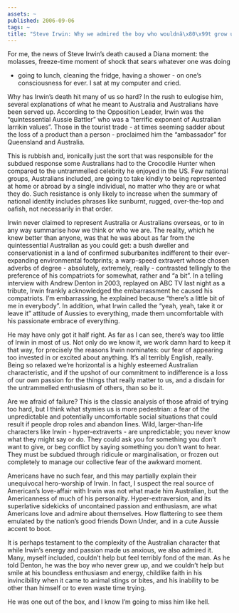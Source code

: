 ```yaml
---
assets: ~
published: 2006-09-06
tags: ~
title: "Steve Irwin: Why we admired the boy who wouldnâ\x80\x99t grow up"
---
```

For me, the news of Steve Irwin’s death caused a Diana moment: the
molasses, freeze-time moment of shock that sears whatever one was doing
- going to lunch, cleaning the fridge, having a shower - on one’s
consciousness for ever. I sat at my computer and cried.

Why has Irwin’s death hit many of us so hard? In the rush to eulogise
him, several explanations of what he meant to Australia and Australians
have been served up. According to the Opposition Leader, Irwin was the
“quintessential Aussie Battler” who was a “terrific exponent of
Australian larrikin values”. Those in the tourist trade - at times
seeming sadder about the loss of a product than a person - proclaimed
him the “ambassador” for Queensland and Australia.

This is rubbish and, ironically just the sort that was responsible for
the subdued response some Australians had to the Crocodile Hunter when
compared to the untrammelled celebrity he enjoyed in the US. Few
national groups, Australians included, are going to take kindly to being
represented at home or abroad by a single individual, no matter who they
are or what they do. Such resistance is only likely to increase when the
summary of national identity includes phrases like sunburnt, rugged,
over-the-top and oafish, not necessarily in that order.

Irwin never claimed to represent Australia or Australians overseas, or
to in any way summarise how we think or who we are. The reality, which
he knew better than anyone, was that he was about as far from the
quintessential Australian as you could get: a bush dweller and
conservationist in a land of confirmed suburbanites indifferent to their
ever-expanding environmental footprints; a warp-speed extravert whose
chosen adverbs of degree - absolutely, extremely, really - contrasted
tellingly to the preference of his compatriots for somewhat, rather and
“a bit”. In a telling interview with Andrew Denton in 2003, replayed on
ABC TV last night as a tribute, Irwin frankly acknowledged the
embarrassment he caused his compatriots. I’m embarrassing, he explained
because “there’s a little bit of me in everybody”. In addition, what
Irwin called the “yeah, yeah, take it or leave it” attitude of Aussies
to everything, made them uncomfortable with his passionate embrace of
everything.

He may have only got it half right. As far as I can see, there’s way too
little of Irwin in most of us. Not only do we know it, we work damn hard
to keep it that way, for precisely the reasons Irwin nominates: our fear
of appearing too invested in or excited about anything. It’s all
terribly English, really. Being so relaxed we’re horizontal is a highly
esteemed Australian characteristic, and if the upshot of our commitment
to indifference is a loss of our own passion for the things that really
matter to us, and a disdain for the untrammelled enthusiasm of others,
than so be it.

Are we afraid of failure? This is the classic analysis of those afraid
of trying too hard, but I think what stymies us is more pedestrian: a
fear of the unpredictable and potentially uncomfortable social
situations that could result if people drop roles and abandon lines.
Wild, larger-than-life characters like Irwin - hyper-extraverts - are
unpredictable; you never know what they might say or do. They could ask
you for something you don’t want to give, or beg conflict by saying
something you don’t want to hear. They must be subdued through ridicule
or marginalisation, or frozen out completely to manage our collective
fear of the awkward moment.

Americans have no such fear, and this may partially explain their
unequivocal hero-worship of Irwin. In fact, I suspect the real source of
American’s love-affair with Irwin was not what made him Australian, but
the Americanness of much of his personality. Hyper-extraversion, and its
superlative sidekicks of uncontained passion and enthusiasm, are what
Americans love and admire about themselves. How flattering to see them
emulated by the nation’s good friends Down Under, and in a cute Aussie
accent to boot.

It is perhaps testament to the complexity of the Australian character
that while Irwin’s energy and passion made us anxious, we also admired
it. Many, myself included, couldn’t help but feel terribly fond of the
man. As he told Denton, he was the boy who never grew up, and we
couldn’t help but smile at his boundless enthusiasm and energy,
childlike faith in his invincibility when it came to animal stings or
bites, and his inability to be other than himself or to even waste time
trying.

He was one out of the box, and I know I’m going to miss him like hell.